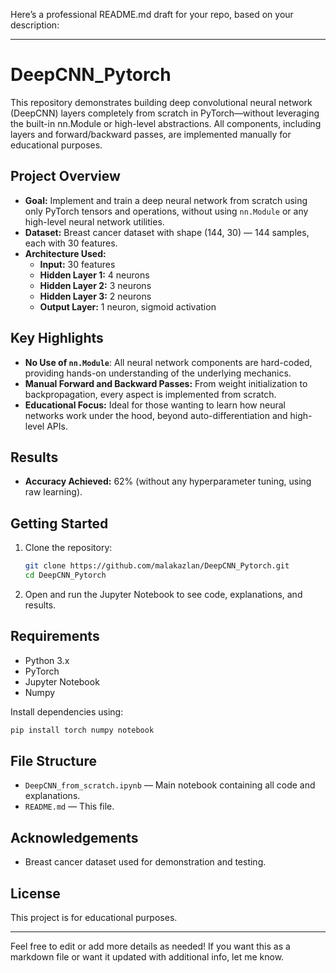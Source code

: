 Here’s a professional README.md draft for your repo, based on your description:

---

# DeepCNN_Pytorch

This repository demonstrates building deep convolutional neural network (DeepCNN) layers completely from scratch in PyTorch—without leveraging the built-in nn.Module or high-level abstractions. All components, including layers and forward/backward passes, are implemented manually for educational purposes.

## Project Overview

- **Goal:** Implement and train a deep neural network from scratch using only PyTorch tensors and operations, without using `nn.Module` or any high-level neural network utilities.
- **Dataset:** Breast cancer dataset with shape (144, 30) — 144 samples, each with 30 features.
- **Architecture Used:**
  - **Input:** 30 features
  - **Hidden Layer 1:** 4 neurons
  - **Hidden Layer 2:** 3 neurons
  - **Hidden Layer 3:** 2 neurons
  - **Output Layer:** 1 neuron, sigmoid activation

## Key Highlights

- **No Use of `nn.Module`**: All neural network components are hard-coded, providing hands-on understanding of the underlying mechanics.
- **Manual Forward and Backward Passes:** From weight initialization to backpropagation, every aspect is implemented from scratch.
- **Educational Focus:** Ideal for those wanting to learn how neural networks work under the hood, beyond auto-differentiation and high-level APIs.

## Results

- **Accuracy Achieved:** 62% (without any hyperparameter tuning, using raw learning).

## Getting Started

1. Clone the repository:
   ```bash
   git clone https://github.com/malakazlan/DeepCNN_Pytorch.git
   cd DeepCNN_Pytorch
   ```

2. Open and run the Jupyter Notebook to see code, explanations, and results.

## Requirements

- Python 3.x
- PyTorch
- Jupyter Notebook
- Numpy

Install dependencies using:
```bash
pip install torch numpy notebook
```

## File Structure

- `DeepCNN_from_scratch.ipynb` — Main notebook containing all code and explanations.
- `README.md` — This file.

## Acknowledgements

- Breast cancer dataset used for demonstration and testing.

## License

This project is for educational purposes.

---

Feel free to edit or add more details as needed! If you want this as a markdown file or want it updated with additional info, let me know.
